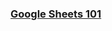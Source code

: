 ### [Google Sheets 101](https://docs.google.com/spreadsheets/d/19nWpB0dW2aSZnzpgjkuGQR1lAty0bb-TywQbBHaLAZk/edit?usp=sharing)
